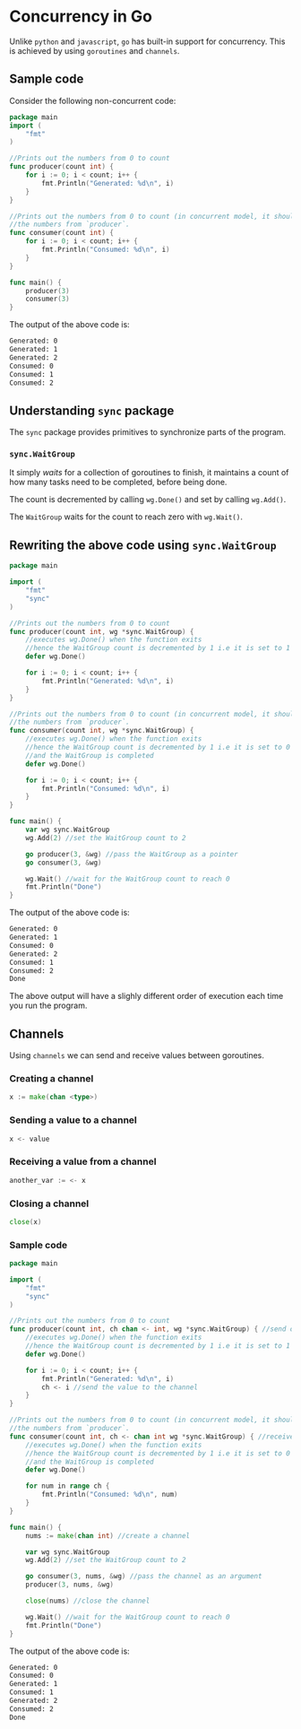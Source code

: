 # Concurrency in Go

Unlike `python` and `javascript`, `go` has built-in support for concurrency. This is achieved by using `goroutines` and `channels`.

## Sample code

Consider the following non-concurrent code:

```go
package main
import (
    "fmt"
)

//Prints out the numbers from 0 to count
func producer(count int) {
    for i := 0; i < count; i++ {
        fmt.Println("Generated: %d\n", i)
    }
}

//Prints out the numbers from 0 to count (in concurrent model, it should print out
//the numbers from `producer`.
func consumer(count int) {
    for i := 0; i < count; i++ {
        fmt.Println("Consumed: %d\n", i)
    }
}

func main() {
    producer(3)
    consumer(3)
}
```

The output of the above code is:

```bash
Generated: 0
Generated: 1
Generated: 2
Consumed: 0
Consumed: 1
Consumed: 2
```

## Understanding `sync` package

The `sync` package provides primitives to synchronize parts of the program.

### `sync.WaitGroup`

It simply _waits_ for a collection of goroutines to finish, it maintains a count of how many tasks need to be completed, before being done.

The count is decremented by calling `wg.Done()` and set by calling `wg.Add()`.

The `WaitGroup` waits for the count to reach zero with `wg.Wait()`.

## Rewriting the above code using `sync.WaitGroup`

```go
package main

import (
    "fmt"
    "sync"
)

//Prints out the numbers from 0 to count
func producer(count int, wg *sync.WaitGroup) {
    //executes wg.Done() when the function exits
    //hence the WaitGroup count is decremented by 1 i.e it is set to 1 from 2
    defer wg.Done()

    for i := 0; i < count; i++ {
        fmt.Println("Generated: %d\n", i)
    }
}

//Prints out the numbers from 0 to count (in concurrent model, it should print out
//the numbers from `producer`.
func consumer(count int, wg *sync.WaitGroup) {
    //executes wg.Done() when the function exits
    //hence the WaitGroup count is decremented by 1 i.e it is set to 0 from 1
    //and the WaitGroup is completed
    defer wg.Done()

    for i := 0; i < count; i++ {
        fmt.Println("Consumed: %d\n", i)
    }
}

func main() {
    var wg sync.WaitGroup
    wg.Add(2) //set the WaitGroup count to 2

    go producer(3, &wg) //pass the WaitGroup as a pointer
    go consumer(3, &wg)

    wg.Wait() //wait for the WaitGroup count to reach 0
    fmt.Println("Done")
}
```

The output of the above code is:

```bash
Generated: 0
Generated: 1
Consumed: 0
Generated: 2
Consumed: 1
Consumed: 2
Done
```

The above output will have a slighly different order of execution each time you run the program.

## Channels

Using `channels` we can send and receive values between goroutines.

### Creating a channel

```go
x := make(chan <type>)
```

### Sending a value to a channel

```go
x <- value
```

### Receiving a value from a channel

```go
another_var := <- x
```

### Closing a channel

```go
close(x)
```

### Sample code

```go
package main

import (
    "fmt"
    "sync"
)

//Prints out the numbers from 0 to count
func producer(count int, ch chan <- int, wg *sync.WaitGroup) { //send only channel
    //executes wg.Done() when the function exits
    //hence the WaitGroup count is decremented by 1 i.e it is set to 1 from 2
    defer wg.Done()

    for i := 0; i < count; i++ {
        fmt.Println("Generated: %d\n", i)
        ch <- i //send the value to the channel
    }
}

//Prints out the numbers from 0 to count (in concurrent model, it should print out
//the numbers from `producer`.
func consumer(count int, ch <- chan int wg *sync.WaitGroup) { //receive only channel
    //executes wg.Done() when the function exits
    //hence the WaitGroup count is decremented by 1 i.e it is set to 0 from 1
    //and the WaitGroup is completed
    defer wg.Done()

    for num in range ch {
        fmt.Println("Consumed: %d\n", num)
    }
}

func main() {
    nums := make(chan int) //create a channel

    var wg sync.WaitGroup
    wg.Add(2) //set the WaitGroup count to 2

    go consumer(3, nums, &wg) //pass the channel as an argument
    producer(3, nums, &wg)

    close(nums) //close the channel

    wg.Wait() //wait for the WaitGroup count to reach 0
    fmt.Println("Done")
}
```

The output of the above code is:

```bash
Generated: 0
Consumed: 0
Generated: 1
Consumed: 1
Generated: 2
Consumed: 2
Done
```

